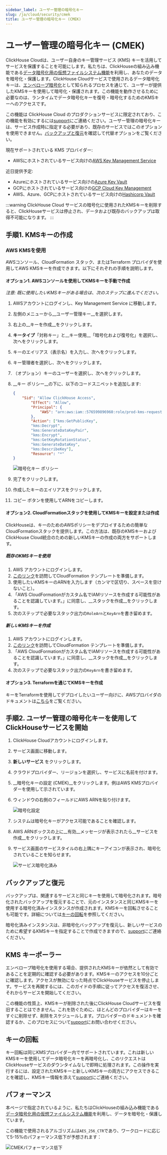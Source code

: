 ```yaml
---
sidebar_label: ユーザー管理の暗号化キー
slug: /ja/cloud/security/cmek
title: ユーザー管理の暗号化キー (CMEK)
---
```


# ユーザー管理の暗号化キー (CMEK)

ClickHouse Cloudは、ユーザー自身のキー管理サービス (KMS) キーを活用してサービスを保護することを可能にします。私たちは、ClickHouseの組み込み機能である[データ暗号化用の仮想ファイルシステム機能](/docs/ja/operations/storing-data#encrypted-virtual-file-system)を利用し、あなたのデータを暗号化・保護します。ClickHouse Cloudサービスで使用されるデータ暗号化キーは、[エンベロープ暗号化](https://docs.aws.amazon.com/wellarchitected/latest/financial-services-industry-lens/use-envelope-encryption-with-customer-master-keys.html)として知られるプロセスを通じて、ユーザーが提供したKMSキーを使用して暗号化・保護されます。この機能を動作させるために必要なのは、ランタイムでデータ暗号化キーを復号・暗号化するためのKMSキーへのアクセスです。

この機能は ClickHouse Cloud のプロダクションサービスに限定されており、この機能を有効にするには[support](/docs/ja/cloud/support)にご連絡ください。ユーザー管理の暗号化キーは、サービス作成時に指定する必要があり、既存のサービスではこのオプションを使用できません。[バックアップと復元](#backup-and-restore)を確認して代替オプションをご覧ください。

現在サポートされている KMS プロバイダー:

- AWSにホストされているサービス向けの[AWS Key Management Service](https://aws.amazon.com/kms)

近日提供予定:

- Azureにホストされているサービス向けの[Azure Key Vault](https://azure.microsoft.com/en-us/products/key-vault)
- GCPにホストされているサービス向けの[GCP Cloud Key Management](https://cloud.google.com/security-key-management)
- AWS、Azure、GCPにホストされているサービス向けの[Hashicorp Vault](https://www.hashicorp.com/products/vault)

:::warning
ClickHouse Cloud サービスの暗号化に使用されたKMSキーを削除すると、ClickHouseサービスは停止され、データおよび既存のバックアップは取得不可能になります。
:::

## 手順1. KMSキーの作成

### AWS KMSを使用

AWSコンソール、CloudFormation スタック、またはTerraform プロバイダを使用してAWS KMSキーを作成できます。以下にそれぞれの手順を説明します。

#### オプション1. AWSコンソールを使用してKMSキーを手動で作成

*注意: 既に使用したいKMSキーがある場合は、次のステップに進んでください。*

1. AWSアカウントにログインし、Key Management Service に移動します。
2. 左側のメニューから__ユーザー管理キー__を選択します。
3. 右上の__キーを作成__をクリックします。
4. __キータイプ__「対称キー」と__キー使用__「暗号化および復号化」を選択し、次へをクリックします。
5. キーのエイリアス（表示名）を入力し、次へをクリックします。
6. キー管理者を選択し、次へをクリックします。
7. （オプション）キーのユーザーを選択し、次へをクリックします。
8. __キー ポリシー__の下に、以下のコードスニペットを追加します:

    ```json
    {
        "Sid": "Allow ClickHouse Access",
            "Effect": "Allow",
            "Principal": {
                "AWS": "arn:aws:iam::576599896960:role/prod-kms-request-role"
            },
            "Action": ["kms:GetPublicKey",
            "kms:Decrypt",
            "kms:GenerateDataKeyPair",
            "kms:Encrypt",
            "kms:GetKeyRotationStatus",
            "kms:GenerateDataKey",
            "kms:DescribeKey"],
            "Resource": "*"
    }
    ```

    ![暗号化キー ポリシー](@site/docs/ja/_snippets/images/cmek1.png)

9. 完了をクリックします。
10. 作成したキーのエイリアスをクリックします。
11. コピー ボタンを使用してARNをコピーします。

#### オプション2. CloudFormationスタックを使用してKMSキーを設定または作成

ClickHouseは、キーのためのAWSポリシーをデプロイするための簡単なCloudFormationスタックを提供します。この方法は、既存のKMSキーおよびClickHouse Cloud統合のための新しいKMSキーの作成の両方をサポートします。

##### 既存のKMSキーを使用

1. AWS アカウントにログインします。
2. [このリンク](https://us-west-2.console.aws.amazon.com/cloudformation/home?region=us-west-2#/stacks/quickcreate?templateURL=https://s3.us-east-2.amazonaws.com/clickhouse-public-resources.clickhouse.cloud/cf-templates/cmek.yaml&stackName=ClickHouseBYOK&param_KMSCreate=false&param_ClickHouseRole=arn:aws:iam::576599896960:role/prod-kms-request-role)を訪問してCloudFormation テンプレートを準備します。
3. 使用したいKMSキーのARNを入力します（カンマで区切り、スペースを空けないこと）。
4. 「AWS CloudFormationがカスタム名でIAMリソースを作成する可能性があることを認識しています。」に同意し、__スタックを作成__をクリックします。
5. 次のステップで必要なスタック出力の`RoleArn`と`KeyArn`を書き留めます。

##### 新しいKMSキーを作成

1. AWS アカウントにログインします。
2. [このリンク](https://us-west-2.console.aws.amazon.com/cloudformation/home?region=us-west-2#/stacks/quickcreate?templateURL=https://s3.us-east-2.amazonaws.com/clickhouse-public-resources.clickhouse.cloud/cf-templates/cmek.yaml&stackName=ClickHouseBYOK&param_KMSCreate=true&param_ClickHouseRole=arn:aws:iam::576599896960:role/prod-kms-request-role)を訪問してCloudFormation テンプレートを準備します。
3. 「AWS CloudFormationがカスタム名でIAMリソースを作成する可能性があることを認識しています。」に同意し、__スタックを作成__をクリックします。
4. 次のステップで必要なスタック出力の`KeyArn`を書き留めます。

#### オプション3. Terraformを通じてKMSキーを作成

キーをTerraformを使用してデプロイしたいユーザー向けに、AWSプロバイダのドキュメントは[こちら](https://registry.terraform.io/providers/hashicorp/aws/latest/docs/resources/kms_key)をご覧ください。

## 手順2. ユーザー管理の暗号化キーを使用してClickHouseサービスを開始

1. ClickHouse Cloudアカウントにログインします。
2. サービス画面に移動します。
3. __新しいサービス__ をクリックします。
4. クラウドプロバイダー、リージョンを選択し、サービスに名前を付けます。
5. __暗号化キーの設定 (CMEK)__をクリックします。例はAWS KMSプロバイダーを使用して示されています。
6. ウィンドウの右側のフィールドにAWS ARNを貼り付けます。

    ![暗号化設定](@site/docs/ja/_snippets/images/cmek2.png)

7. システムは暗号化キーがアクセス可能であることを確認します。
8. AWS ARNボックスの上に__有効__メッセージが表示されたら__サービスを作成__をクリックします。
9. サービス画面のサービスタイルの右上隅にキーアイコンが表示され、暗号化されていることを知らせます。

    ![サービス暗号化済み](@site/docs/ja/_snippets/images/cmek3.png)

## バックアップと復元

バックアップは、関連するサービスと同じキーを使用して暗号化されます。暗号化されたバックアップを復元することで、元のインスタンスと同じKMSキーを使用する暗号化済みインスタンスが作成されます。KMSキーを回転させることも可能です。詳細については[キーの回転](#key-rotation)を参照してください。

暗号化済みインスタンスは、非暗号化バックアップを復元し、新しいサービスのために希望するKMSキーを指定することで作成できますので、[support](/docs/ja/cloud/support)にご連絡ください。

## KMS キーポーラー

エンベロープ暗号化を使用する場合、提供されたKMSキーが依然として有効であることを定期的に確認する必要があります。KMSキーのアクセスを10分ごとに確認します。アクセスが無効になった時点でClickHouseサービスを停止します。サービスを再開するには、このガイドの手順に従ってアクセスを復活させ、それからサービスを開始してください。

この機能の性質上、KMSキーが削除された後にClickHouse Cloudサービスを復旧することはできません。これを防ぐために、ほとんどのプロバイダーはキーをすぐに削除せず、削除をスケジュールします。プロバイダーのドキュメントを確認するか、このプロセスについて[support](/docs/ja/cloud/support)にお問い合わせください。

## キーの回転

キー回転は同じKMSプロバイダー内でサポートされています。これは新しいKMSキーを使用してデータ暗号化キーを再暗号化し、このリクエストはClickHouseサービスのダウンタイムなしで即時に処理されます。この操作を実行するには、設定されたKMSキーと新しいKMSキーの両方にアクセスできることを確認し、KMSキー情報を添えて[support](/docs/ja/cloud/support)にご連絡ください。

## パフォーマンス

本ページで指定されているように、私たちはClickHouseの組み込み機能である[データ暗号化用の仮想ファイルシステム機能](/docs/ja/operations/storing-data#encrypted-virtual-file-system)を利用し、データを暗号化・保護しています。

この機能で使用されるアルゴリズムは`AES_256_CTR`であり、ワークロードに応じて5-15%のパフォーマンス低下が予想されます：

![CMEKパフォーマンス低下](@site/docs/ja/_snippets/images/cmek-performance.png)
